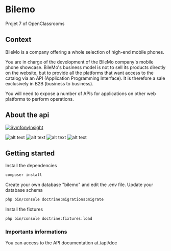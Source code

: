 # Bilemo
Projet 7 of OpenClassrooms

## Context
BileMo is a company offering a whole selection of high-end mobile phones.

You are in charge of the development of the BileMo company's mobile phone showcase. BileMo's business model is not to sell its products directly on the website, but to provide all the platforms that want access to the catalog via an API (Application Programming Interface). It is therefore a sale exclusively in B2B (business to business).

You will need to expose a number of APIs for applications on other web platforms to perform operations.

## About the api
[![SymfonyInsight](https://insight.symfony.com/projects/39942026-0c17-43ae-9bf0-92a3d5ad61a3/big.svg)](https://insight.symfony.com/projects/39942026-0c17-43ae-9bf0-92a3d5ad61a3)

![alt text](https://img.shields.io/badge/php-8.1-blue) ![alt text](https://img.shields.io/badge/Symfony-6.1.3-black) ![alt text](https://img.shields.io/badge/HateoasBundle-2.4.0-green) ![alt text](https://img.shields.io/badge/LexikJWTAuthenticationBundle-2.16-green)


## Getting started
Install the dependencies
```sh
composer install
```
Create your own database "bilemo" and edit the .env file.
Update your database schema 
```bash
php bin/console doctrine:migrations:migrate
```

Install the fixtures 
```bash
php bin/console doctrine:fixtures:load
```


### Importants informations
 You can access to the API documentation at /api/doc

